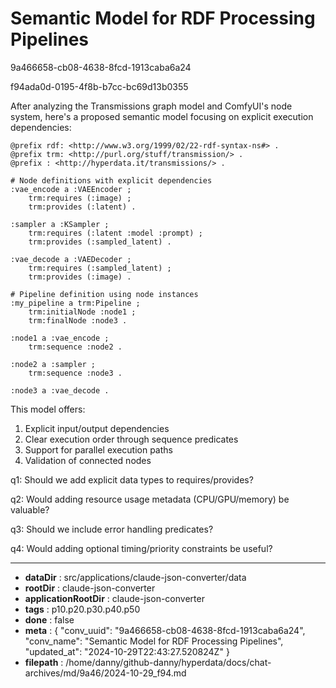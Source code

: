 # Semantic Model for RDF Processing Pipelines

9a466658-cb08-4638-8fcd-1913caba6a24

f94ada0d-0195-4f8b-b7cc-bc69d13b0355

 After analyzing the Transmissions graph model and ComfyUI's node system, here's a proposed semantic model focusing on explicit execution dependencies:

```turtle
@prefix rdf: <http://www.w3.org/1999/02/22-rdf-syntax-ns#> .
@prefix trm: <http://purl.org/stuff/transmission/> .
@prefix : <http://hyperdata.it/transmissions/> .

# Node definitions with explicit dependencies
:vae_encode a :VAEEncoder ;
    trm:requires (:image) ;
    trm:provides (:latent) .

:sampler a :KSampler ;
    trm:requires (:latent :model :prompt) ;
    trm:provides (:sampled_latent) .

:vae_decode a :VAEDecoder ;
    trm:requires (:sampled_latent) ;
    trm:provides (:image) .

# Pipeline definition using node instances
:my_pipeline a trm:Pipeline ;
    trm:initialNode :node1 ;
    trm:finalNode :node3 .

:node1 a :vae_encode ;
    trm:sequence :node2 .

:node2 a :sampler ;
    trm:sequence :node3 .

:node3 a :vae_decode .
```

This model offers:
1. Explicit input/output dependencies
2. Clear execution order through sequence predicates
3. Support for parallel execution paths
4. Validation of connected nodes

q1: Should we add explicit data types to requires/provides?

q2: Would adding resource usage metadata (CPU/GPU/memory) be valuable?

q3: Should we include error handling predicates?

q4: Would adding optional timing/priority constraints be useful?

---

* **dataDir** : src/applications/claude-json-converter/data
* **rootDir** : claude-json-converter
* **applicationRootDir** : claude-json-converter
* **tags** : p10.p20.p30.p40.p50
* **done** : false
* **meta** : {
  "conv_uuid": "9a466658-cb08-4638-8fcd-1913caba6a24",
  "conv_name": "Semantic Model for RDF Processing Pipelines",
  "updated_at": "2024-10-29T22:43:27.520824Z"
}
* **filepath** : /home/danny/github-danny/hyperdata/docs/chat-archives/md/9a46/2024-10-29_f94.md